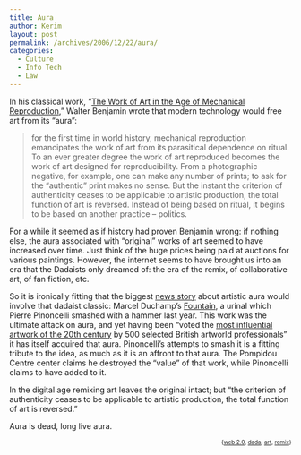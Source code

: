 ```yaml
---
title: Aura
author: Kerim
layout: post
permalink: /archives/2006/12/22/aura/
categories:
  - Culture
  - Info Tech
  - Law
---
```

In his classical work, &#8220;<a href="http://www.marxists.org/reference/subject/philosophy/works/ge/benjamin.htm" onclick="_gaq.push(['_trackEvent', 'outbound-article', 'http://www.marxists.org/reference/subject/philosophy/works/ge/benjamin.htm', 'The Work of Art in the Age of Mechanical Reproduction']);" >The Work of Art in the Age of Mechanical Reproduction</a>,&#8221; Walter Benjamin wrote that modern technology would free art from its &#8220;aura&#8221;:

> for the first time in world history, mechanical reproduction emancipates the work of art from its parasitical dependence on ritual. To an ever greater degree the work of art reproduced becomes the work of art designed for reproducibility. From a photographic negative, for example, one can make any number of prints; to ask for the “authentic” print makes no sense. But the instant the criterion of authenticity ceases to be applicable to artistic production, the total function of art is reversed. Instead of being based on ritual, it begins to be based on another practice – politics.

For a while it seemed as if history had proven Benjamin wrong: if nothing else, the aura associated with &#8220;original&#8221; works of art seemed to have increased over time. Just think of the huge prices being paid at auctions for various paintings. However, the internet seems to have brought us into an era that the Dadaists only dreamed of: the era of the remix, of collaborative art, of fan fiction, etc.

So it is ironically fitting that the biggest <a href="http://www.guardian.co.uk/france/story/0,,1977956,00.html?gusrc=rss&#038;feed=12" onclick="_gaq.push(['_trackEvent', 'outbound-article', 'http://www.guardian.co.uk/france/story/0,,1977956,00.html?gusrc=rss&feed=12', 'news story']);" >news story</a> about artistic aura would involve that dadaist classic: Marcel Duchamp&#8217;s <a href="http://en.wikipedia.org/wiki/Fountain_(Duchamp)" onclick="_gaq.push(['_trackEvent', 'outbound-article', 'http://en.wikipedia.org/wiki/Fountain_(Duchamp)', 'Fountain']);" >Fountain</a>, a urinal which Pierre Pinoncelli smashed with a hammer last year. This work was the ultimate attack on aura, and yet having been &#8220;voted the <a href="http://news.bbc.co.uk/2/hi/entertainment/4059997.stm" onclick="_gaq.push(['_trackEvent', 'outbound-article', 'http://news.bbc.co.uk/2/hi/entertainment/4059997.stm', 'most influential artwork of the 20th century']);" >most influential artwork of the 20th century</a> by 500 selected British artworld professionals&#8221; it has itself acquired that aura. Pinoncelli&#8217;s attempts to smash it is a fitting tribute to the idea, as much as it is an affront to that aura. The Pompidou Centre center claims he destroyed the &#8220;value&#8221; of that work, while Pinoncelli claims to have added to it.

In the digital age remixing art leaves the original intact; but &#8220;the criterion of authenticity ceases to be applicable to artistic production, the total function of art is reversed.&#8221;

Aura is dead, long live aura.

<!-- technorati tags start -->

<div style="text-align:right;">
  <span style="font-size:x-small;">{<a href="http://www.technorati.com/tag/web 2.0" onclick="_gaq.push(['_trackEvent', 'outbound-article', 'http://www.technorati.com/tag/web 2.0', 'web 2.0']);"  rel="tag">web 2.0</a>, <a href="http://www.technorati.com/tag/dada" onclick="_gaq.push(['_trackEvent', 'outbound-article', 'http://www.technorati.com/tag/dada', 'dada']);"  rel="tag">dada</a>, <a href="http://www.technorati.com/tag/art" onclick="_gaq.push(['_trackEvent', 'outbound-article', 'http://www.technorati.com/tag/art', 'art']);"  rel="tag">art</a>, <a href="http://www.technorati.com/tag/remix" onclick="_gaq.push(['_trackEvent', 'outbound-article', 'http://www.technorati.com/tag/remix', 'remix']);"  rel="tag">remix</a>}</span>


<!-- technorati tags end -->

